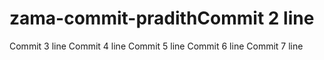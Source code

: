 # zama-commit-pradithCommit 2 line
Commit 3 line
Commit 4 line
Commit 5 line
Commit 6 line
Commit 7 line
